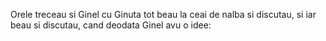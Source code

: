 Orele treceau si Ginel cu Ginuta tot beau la ceai de nalba si discutau, si 
iar beau si discutau, cand deodata Ginel avu o idee: